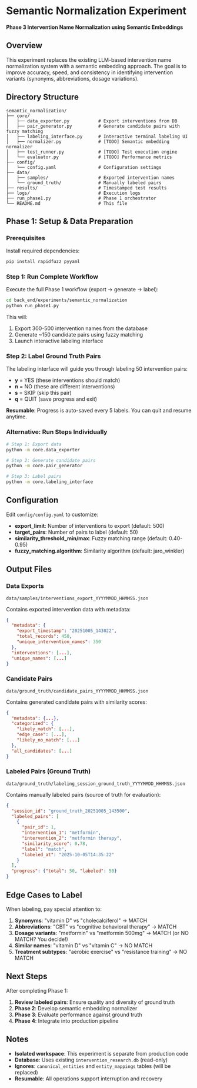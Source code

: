 # Semantic Normalization Experiment

**Phase 3 Intervention Name Normalization using Semantic Embeddings**

## Overview

This experiment replaces the existing LLM-based intervention name normalization system with a semantic embedding approach. The goal is to improve accuracy, speed, and consistency in identifying intervention variants (synonyms, abbreviations, dosage variations).

## Directory Structure

```
semantic_normalization/
├── core/
│   ├── data_exporter.py           # Export interventions from DB
│   ├── pair_generator.py          # Generate candidate pairs with fuzzy matching
│   ├── labeling_interface.py      # Interactive terminal labeling UI
│   ├── normalizer.py              # [TODO] Semantic embedding normalizer
│   ├── test_runner.py             # [TODO] Test execution engine
│   └── evaluator.py               # [TODO] Performance metrics
├── config/
│   └── config.yaml                # Configuration settings
├── data/
│   ├── samples/                   # Exported intervention names
│   └── ground_truth/              # Manually labeled pairs
├── results/                       # Timestamped test results
├── logs/                          # Execution logs
├── run_phase1.py                  # Phase 1 orchestrator
└── README.md                      # This file
```

## Phase 1: Setup & Data Preparation

### Prerequisites

Install required dependencies:

```bash
pip install rapidfuzz pyyaml
```

### Step 1: Run Complete Workflow

Execute the full Phase 1 workflow (export → generate → label):

```bash
cd back_end/experiments/semantic_normalization
python run_phase1.py
```

This will:
1. Export 300-500 intervention names from the database
2. Generate ~150 candidate pairs using fuzzy matching
3. Launch interactive labeling interface

### Step 2: Label Ground Truth Pairs

The labeling interface will guide you through labeling 50 intervention pairs:

- **y** = YES (these interventions should match)
- **n** = NO (these are different interventions)
- **s** = SKIP (skip this pair)
- **q** = QUIT (save progress and exit)

**Resumable**: Progress is auto-saved every 5 labels. You can quit and resume anytime.

### Alternative: Run Steps Individually

```bash
# Step 1: Export data
python -m core.data_exporter

# Step 2: Generate candidate pairs
python -m core.pair_generator

# Step 3: Label pairs
python -m core.labeling_interface
```

## Configuration

Edit `config/config.yaml` to customize:

- **export_limit**: Number of interventions to export (default: 500)
- **target_pairs**: Number of pairs to label (default: 50)
- **similarity_threshold_min/max**: Fuzzy matching range (default: 0.40-0.95)
- **fuzzy_matching.algorithm**: Similarity algorithm (default: jaro_winkler)

## Output Files

### Data Exports
`data/samples/interventions_export_YYYYMMDD_HHMMSS.json`

Contains exported intervention data with metadata:
```json
{
  "metadata": {
    "export_timestamp": "20251005_143022",
    "total_records": 450,
    "unique_intervention_names": 350
  },
  "interventions": [...],
  "unique_names": [...]
}
```

### Candidate Pairs
`data/ground_truth/candidate_pairs_YYYYMMDD_HHMMSS.json`

Contains generated candidate pairs with similarity scores:
```json
{
  "metadata": {...},
  "categorized": {
    "likely_match": [...],
    "edge_case": [...],
    "likely_no_match": [...]
  },
  "all_candidates": [...]
}
```

### Labeled Pairs (Ground Truth)
`data/ground_truth/labeling_session_ground_truth_YYYYMMDD_HHMMSS.json`

Contains manually labeled pairs (source of truth for evaluation):
```json
{
  "session_id": "ground_truth_20251005_143500",
  "labeled_pairs": [
    {
      "pair_id": 1,
      "intervention_1": "metformin",
      "intervention_2": "metformin therapy",
      "similarity_score": 0.78,
      "label": "match",
      "labeled_at": "2025-10-05T14:35:22"
    }
  ],
  "progress": {"total": 50, "labeled": 50}
}
```

## Edge Cases to Label

When labeling, pay special attention to:

1. **Synonyms**: "vitamin D" vs "cholecalciferol" → MATCH
2. **Abbreviations**: "CBT" vs "cognitive behavioral therapy" → MATCH
3. **Dosage variants**: "metformin" vs "metformin 500mg" → MATCH (or NO MATCH? You decide!)
4. **Similar names**: "vitamin D" vs "vitamin C" → NO MATCH
5. **Treatment subtypes**: "aerobic exercise" vs "resistance training" → NO MATCH

## Next Steps

After completing Phase 1:

1. **Review labeled pairs**: Ensure quality and diversity of ground truth
2. **Phase 2**: Develop semantic embedding normalizer
3. **Phase 3**: Evaluate performance against ground truth
4. **Phase 4**: Integrate into production pipeline

## Notes

- **Isolated workspace**: This experiment is separate from production code
- **Database**: Uses existing `intervention_research.db` (read-only)
- **Ignores**: `canonical_entities` and `entity_mappings` tables (will be replaced)
- **Resumable**: All operations support interruption and recovery

